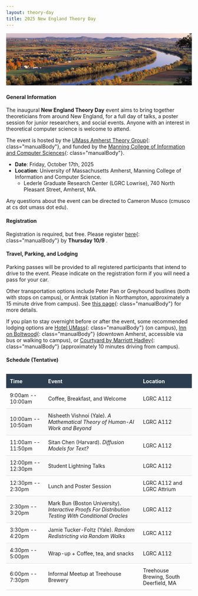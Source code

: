 ```yaml
---
layout: theory-day
title: 2025 New England Theory Day
---
```


<style>
a.manualBody {
  color: #1e90ff; /* Dodger Blue */
  text-decoration: none; /* optional: removes underline */
}

/* Hover state */
a.manualBody:hover {
  color: #0056b3; /* darker blue */
  text-decoration: underline; /* optional: underline on hover */
}
</style>

![ctriver](img/pioneervalleyCropped.jpg)

#### General Information

The inaugural **New England Theory Day** event aims to bring together theoreticians from around New England, for a full day of talks, a poster session for junior researchers, and social events. Anyone with an interest in theoretical computer science is welcome to attend.

The event is hosted by the [UMass Amherst Theory Group](https://theory.cs.umass.edu/){: class="manualBody"}, and funded by the [Manning College of Information and Computer Sciences](https://www.cics.umass.edu/){: class="manualBody"}.

* **Date**: Friday, October 17th, 2025
* **Location**: University of Massachusetts Amherst, Manning College of Information and Computer Science. 
  * Lederle Graduate Research Center (LGRC Lowrise), 740 North Pleasant Street, Amherst, MA.

Any questions about the event can be directed to Cameron Musco (cmusco at cs dot umass dot edu).


#### Registration

Registration is required, but free. Please register [here](https://docs.google.com/forms/d/e/1FAIpQLSekWt8YZW7afDNdB5Dn0FbdxfNA02x7DFdNOIbWMjH_FZ-nAw/viewform){: class="manualBody"} by **Thursday 10/9** .

#### Travel, Parking, and Lodging

Parking passes will be provided to all registered participants that intend to drive to the event. Please indicate on the registration form if you will need a pass for your car.

Other transportation options include Peter Pan or Greyhound buslines (both with  stops on campus), or Amtrak (station in Northampton, approximately a 15 minute drive from campus). See [this page](https://www.umass.edu/transportation/regional-transportation){: class="manualBody"} for more details.

If you plan to stay overnight before or after the event, some recommended lodging options are [Hotel UMass](http://www.hotelumass.com/){: class="manualBody"} (on campus), [Inn on Boltwood](https://www.innonboltwood.com/){: class="manualBody"} (downtown Amherst, accessible via bus or walking  to campus), or [Courtyard by Marriott Hadley](http://www.marriott.com/hotels/travel/bdlhd-courtyard-amherst-hadley/){: class="manualBody"} (approximately 10 minutes driving from campus).

#### Schedule (Tentative)

<style>
  table {
    border-collapse: collapse;
    width: 100%;
    margin: 30px auto;
  }
  thead {
    background-color: #2c3e50;
    color: white;
  }
  th, td {
    text-align: left;
    padding: 10px;
    border-bottom: 1px solid #ddd;
  }
  tbody tr:nth-child(even) {
    background-color: #f9f9f9;
  }
</style>

<table>
  <thead>
    <tr>
      <th>Time</th>
      <th>Event</th>
      <th>Location</th>
    </tr>
  </thead>
  <tbody>
    <tr>
      <td>9:00am -- 10:00am</td>
      <td>Coffee, Breakfast, and Welcome</td>
      <td>LGRC A112</td>
    </tr>
    <tr>
      <td>10:00am -- 10:50am</td>
      <td>Nisheeth Vishnoi (Yale). <i>A Mathematical Theory of Human-AI Work and Beyond</i></td>
      <td>LGRC A112</td>
    </tr>
    <tr>
      <td>11:00am -- 11:50pm</td>
      <td>Sitan Chen (Harvard). <i>Diffusion Models for Text?</i></td>
      <td>LGRC A112</td>
    </tr>
    <tr>
      <td>12:00pm -- 12:30pm</td>
      <td>Student Lightning Talks</td>
      <td>LGRC A112</td>
    </tr>
    <tr>
      <td>12:30pm -- 2:30pm</td>
      <td>Lunch and Poster Session</td>
      <td>LGRC A112 and LGRC Attrium</td>
    </tr>
    <tr>
      <td>2:30pm -- 3:20pm</td>
      <td>Mark Bun (Boston University). <i>Interactive Proofs For Distribution Testing With Conditional Oracles</i></td>
      <td>LGRC A112</td>
    </tr>
    <tr>
      <td>3:30pm -- 4:20pm</td>
      <td>Jamie Tucker-Foltz (Yale). <i>Random Redistricting via Random Walks</i></td>
      <td>LGRC A112</td>
    </tr>
    <tr>
      <td>4:30pm -- 5:00pm</td>
      <td>Wrap-up + Coffee, tea, and snacks</td>
      <td>LGRC A112</td>
    </tr>
    <tr>
      <td>6:00pm -- 7:30pm</td>
      <td>Informal Meetup at Treehouse Brewery</td>
      <td>Treehouse Brewing, South Deerfield, MA</td>
    </tr>
  </tbody>
</table>

<br>
